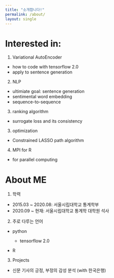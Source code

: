 ```yaml
---
title: "소개합니다!"
permalink: /about/
layout: single
---
```

    
# Interested in:
1. Variational AutoEncoder
  - how to code with tensorflow 2.0
  - apply to sentence generation

2. NLP
  - ultimiate goal: sentence generation
  - sentimental word embedding
  - sequence-to-sequence 

3. ranking algorithm
  - surrogate loss and its consistency

3. optimization
  - Constrained LASSO path algorithm
  
4. MPI for R
  - for parallel computing

# About ME
1. 학력
  - 2015.03 ~ 2020.08: 서울시립대학교 통계학부
  - 2020.09 ~ 현재: 서울시립대학교 통계학 대학원 석사

2. 주로 다루는 언어
  - python
    + tensorflow 2.0
    
  - R

3. Projects
  - 신문 기사의 긍정, 부정의 감성 분석 (with 한국은행)
